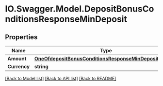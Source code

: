 # IO.Swagger.Model.DepositBonusConditionsResponseMinDeposit
## Properties

Name | Type | Description | Notes
------------ | ------------- | ------------- | -------------
**Amount** | [**OneOfdepositBonusConditionsResponseMinDepositAmount**](OneOfdepositBonusConditionsResponseMinDepositAmount.md) |  | 
**Currency** | **string** |  | 

[[Back to Model list]](../README.md#documentation-for-models) [[Back to API list]](../README.md#documentation-for-api-endpoints) [[Back to README]](../README.md)


